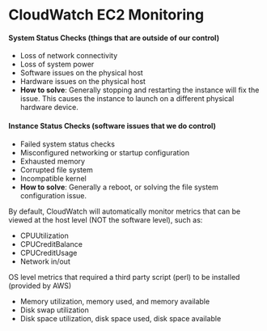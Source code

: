 # CloudWatch EC2 Monitoring

#### System Status Checks (things that are outside of our control)

- Loss of network connectivity
- Loss of system power
- Software issues on the physical host
- Hardware issues on the physical host
- **How to solve**: Generally stopping and restarting the instance will fix the
  issue. This causes the instance to launch on a different physical hardware device.

#### Instance Status Checks (software issues that we do control)

- Failed system status checks
- Misconfigured networking or startup configuration
- Exhausted memory
- Corrupted file system
- Incompatible kernel
- **How to solve**: Generally a reboot, or solving the file system configuration issue.

By default, CloudWatch will automatically monitor metrics that can be viewed at
the host level (NOT the software level), such as:

- CPUUtilization
- CPUCreditBalance
- CPUCreditUsage
- Network in/out

OS level metrics that required a third party script (perl) to be installed (provided by AWS)

- Memory utilization, memory used, and memory available
- Disk swap utilization
- Disk space utilization, disk space used, disk space available

